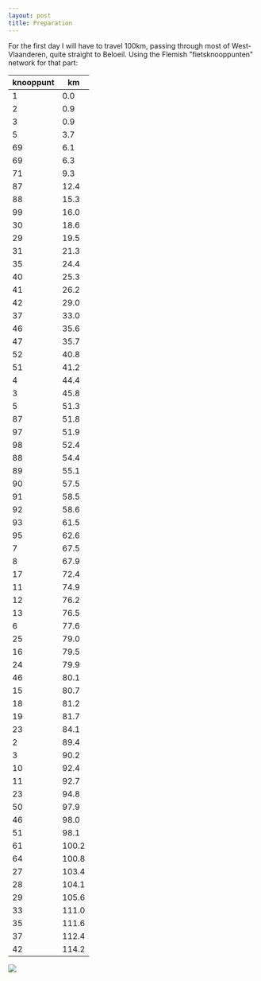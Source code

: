 ```yaml
---
layout: post
title: Preparation
---
```


For the first day I will have to travel 100km, passing through most of West-Vlaanderen, quite straight to Beloeil. Using the Flemish "fietsknooppunten" network for that part:

knooppunt | km
---|---
1 | 0.0
2 | 0.9
3 | 0.9
5 | 3.7
69 | 6.1
69 | 6.3
71 | 9.3
87 | 12.4
88 | 15.3
99 | 16.0
30 | 18.6
29 | 19.5
31 | 21.3
35 | 24.4
40 | 25.3
41 | 26.2
42 | 29.0
37 | 33.0
46 | 35.6
47 | 35.7
52 | 40.8
51 | 41.2
4 | 44.4
3 | 45.8
5 | 51.3
87 | 51.8
97 | 51.9
98 | 52.4
88 | 54.4
89 | 55.1
90 | 57.5
91 | 58.5
92 | 58.6
93 | 61.5
95 | 62.6
7 | 67.5
8 | 67.9
17 | 72.4
11 | 74.9
12 | 76.2
13 | 76.5
6 | 77.6
25 | 79.0
16 | 79.5
24 | 79.9
46 | 80.1
15 | 80.7
18 | 81.2
19 | 81.7
23 | 84.1
2 | 89.4
3 | 90.2
10 | 92.4
11 | 92.7
23 | 94.8
50 | 97.9
46 | 98.0
51 | 98.1
61 | 100.2
64 | 100.8
27 | 103.4
28 | 104.1
29 | 105.6
33 | 111.0
35 | 111.6
37 | 112.4
42 | 114.2

![]({{site.baseurl}}/assets/day-1.png)
